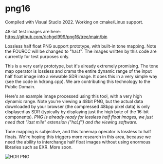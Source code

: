 # png16
Compiled with Visual Studio 2022. Working on cmake/Linux support.

48-bit test images are here:
https://github.com/richgel999/png16/tree/main/bin

Lossless half float PNG support prototype, with built-in tone mapping. Note the FOURCC will be changed to "haLf". The images written by this code are currently for test purposes only.

This is a very early prototype, but it's already extremely promising. The tone map operator is lossless and crams the entire dynamic range of the input half float image into a viewable SDR image. It does this in a very simple way (see the code in hdrpng.cpp). We are contributing this technology to the Public Domain.

Here's an example image processed using this tool, with a very high dynamic range. Note you're viewing a 48bit PNG, but the actual data downloaded by your browser (the compressed 48bpp pixel data) is only displayed as SDR (typically by displaying just the high byte of the 16-bit components). *PNG is already ready for lossless half float images, we just need that "last mile" extension ("haLf") and the viewing software.*

Tone mapping is subjective, and this tonemap operator is lossless to half floats. We're hoping this triggers more research in this area, because we need the ability to interchange half float images without using enormous libraries such as EXR. More soon.

![HDR PNG](https://github.com/richgel999/png16/blob/main/bin/Tree.png)


